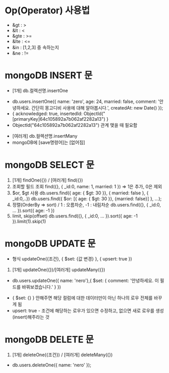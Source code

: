 # Op(Operator) 사용법
- &gt : >
- &lt : <
- &gte : >=
- &lte : <=
- &in : [1,2,3] 중 속하는지
- &ne : !=

# mongoDB INSERT 문
- [1개]     db.컬렉션명.insertOne
+ db.users.insertOne({ name: 'zero', age: 24, married: false, comment: '안녕하세요. 간단히 몽고디비 사용에 대해 알아봅시다.', createdAt: new Date() });
+ {
    acknowledged: true,
    insertedId: ObjectId("[primaryKey]64c105892a7b062af2282a13")
  }
+ ObjectId("64c105892a7b062af2282a13") 관계 맺을 때 필요함
- [여러개]  db.컬렉션명.insertMany
- mongoDB에 [save명령어]는 [없어짐]

# mongoDB SELECT 문
1. [1개] findOne({}) / [여러개] find({})
2. 조회할 필드 조회
   find({}, { _id:0, name: 1, married: 1 }) => 1은 추가, 0은 제외
3. $or, $gt 사용
   db.users.find({ age: { $gt: 30 }}, { married: false }, { _id:0,..})
   db.users.find({ $or: [{ age: { $gt: 30 }}, {married: false}] }, ...);
4. 정렬(OrderBy => sort) / 1 : 오름차순, -1 : 내림차순
   db.users.find({}, { _id:0, ... }).sort({ age: -1 })
5. limit, skip(offset)
   db.users.find({}, { _id:0, ... }).sort({ age: -1 }).limit(1).skip(1)

# mongoDB UPDATE 문
* 형식 updateOne({조건}, { $set: {값 변경} }, { upsert: true })
1. [1개] updateOne({})/[여러개] updateMany({})
- db.users.updateOne({ name: 'nero'},{ $set: { comment: '안녕하세요. 이 필드를 바꿔보겠습니다.' } })
+ { $set: {} } 안해주면 해당 컬럼에 대한 데이터만이 아닌 하나의 로우 전체를 바꾸게 됨
+ upsert: true - 조건에 해당하는 로우가 있으면 수정하고, 없으면 새로 로우를 생성(insert)해주라는 것

# mongoDB DELETE 문
1. [1개] deleteOne({조건}) / [여러개] deleteMany({})
- db.users.deleteOne({ name: 'nero' });
